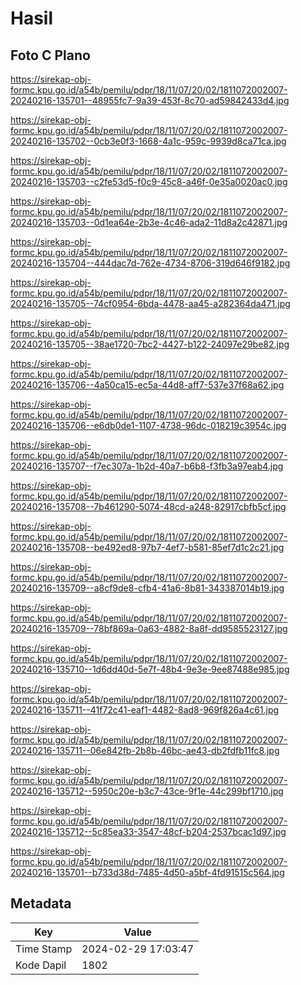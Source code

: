 # Hasil

## Foto C Plano

https://sirekap-obj-formc.kpu.go.id/a54b/pemilu/pdpr/18/11/07/20/02/1811072002007-20240216-135701--48955fc7-9a39-453f-8c70-ad59842433d4.jpg

https://sirekap-obj-formc.kpu.go.id/a54b/pemilu/pdpr/18/11/07/20/02/1811072002007-20240216-135702--0cb3e0f3-1668-4a1c-959c-9939d8ca71ca.jpg

https://sirekap-obj-formc.kpu.go.id/a54b/pemilu/pdpr/18/11/07/20/02/1811072002007-20240216-135703--c2fe53d5-f0c9-45c8-a46f-0e35a0020ac0.jpg

https://sirekap-obj-formc.kpu.go.id/a54b/pemilu/pdpr/18/11/07/20/02/1811072002007-20240216-135703--0d1ea64e-2b3e-4c46-ada2-11d8a2c42871.jpg

https://sirekap-obj-formc.kpu.go.id/a54b/pemilu/pdpr/18/11/07/20/02/1811072002007-20240216-135704--444dac7d-762e-4734-8706-319d646f9182.jpg

https://sirekap-obj-formc.kpu.go.id/a54b/pemilu/pdpr/18/11/07/20/02/1811072002007-20240216-135705--74cf0954-6bda-4478-aa45-a282364da471.jpg

https://sirekap-obj-formc.kpu.go.id/a54b/pemilu/pdpr/18/11/07/20/02/1811072002007-20240216-135705--38ae1720-7bc2-4427-b122-24097e29be82.jpg

https://sirekap-obj-formc.kpu.go.id/a54b/pemilu/pdpr/18/11/07/20/02/1811072002007-20240216-135706--4a50ca15-ec5a-44d8-aff7-537e37f68a62.jpg

https://sirekap-obj-formc.kpu.go.id/a54b/pemilu/pdpr/18/11/07/20/02/1811072002007-20240216-135706--e6db0de1-1107-4738-96dc-018219c3954c.jpg

https://sirekap-obj-formc.kpu.go.id/a54b/pemilu/pdpr/18/11/07/20/02/1811072002007-20240216-135707--f7ec307a-1b2d-40a7-b6b8-f3fb3a97eab4.jpg

https://sirekap-obj-formc.kpu.go.id/a54b/pemilu/pdpr/18/11/07/20/02/1811072002007-20240216-135708--7b461290-5074-48cd-a248-82917cbfb5cf.jpg

https://sirekap-obj-formc.kpu.go.id/a54b/pemilu/pdpr/18/11/07/20/02/1811072002007-20240216-135708--be492ed8-97b7-4ef7-b581-85ef7d1c2c21.jpg

https://sirekap-obj-formc.kpu.go.id/a54b/pemilu/pdpr/18/11/07/20/02/1811072002007-20240216-135709--a8cf9de8-cfb4-41a6-8b81-343387014b19.jpg

https://sirekap-obj-formc.kpu.go.id/a54b/pemilu/pdpr/18/11/07/20/02/1811072002007-20240216-135709--78bf869a-0a63-4882-8a8f-dd9585523127.jpg

https://sirekap-obj-formc.kpu.go.id/a54b/pemilu/pdpr/18/11/07/20/02/1811072002007-20240216-135710--1d6dd40d-5e7f-48b4-9e3e-9ee87488e985.jpg

https://sirekap-obj-formc.kpu.go.id/a54b/pemilu/pdpr/18/11/07/20/02/1811072002007-20240216-135711--41f72c41-eaf1-4482-8ad8-969f826a4c61.jpg

https://sirekap-obj-formc.kpu.go.id/a54b/pemilu/pdpr/18/11/07/20/02/1811072002007-20240216-135711--06e842fb-2b8b-46bc-ae43-db2fdfb11fc8.jpg

https://sirekap-obj-formc.kpu.go.id/a54b/pemilu/pdpr/18/11/07/20/02/1811072002007-20240216-135712--5950c20e-b3c7-43ce-9f1e-44c299bf1710.jpg

https://sirekap-obj-formc.kpu.go.id/a54b/pemilu/pdpr/18/11/07/20/02/1811072002007-20240216-135712--5c85ea33-3547-48cf-b204-2537bcac1d97.jpg

https://sirekap-obj-formc.kpu.go.id/a54b/pemilu/pdpr/18/11/07/20/02/1811072002007-20240216-135701--b733d38d-7485-4d50-a5bf-4fd91515c564.jpg


## Metadata

| Key        | Value               |
| ---------- | ------------------- |
| Time Stamp | 2024-02-29 17:03:47 |
| Kode Dapil | 1802                |



